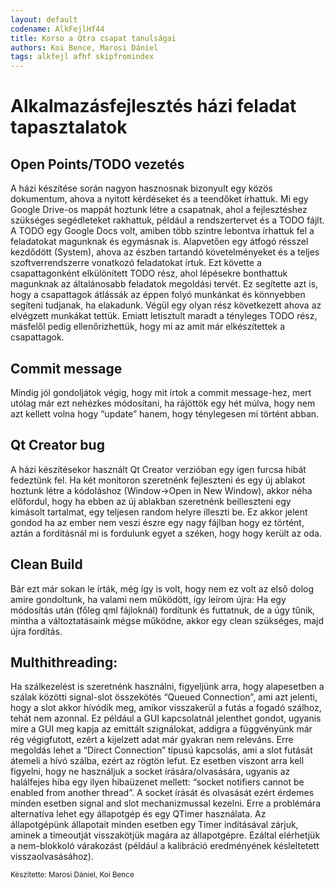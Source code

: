 ```yaml
---
layout: default
codename: AlkFejlHf44
title: Korso a Qtra csapat tanulságai
authors: Koi Bence, Marosi Dániel
tags: alkfejl afhf skipfromindex
---
```


# Alkalmazásfejlesztés házi feladat tapasztalatok

## Open Points/TODO vezetés
A házi készítése során nagyon hasznosnak bizonyult egy közös dokumentum, ahova a nyitott kérdéseket és a teendőket írhattuk. Mi egy Google Drive-os mappát hoztunk létre a csapatnak, ahol a fejlesztéshez szükséges segédleteket rakhattuk, például a rendszertervet és a TODO fájlt. A TODO egy Google Docs volt, amiben több szintre lebontva írhattuk fel a feladatokat magunknak és egymásnak is.
Alapvetően egy átfogó résszel kezdődött (System), ahova az észben tartandó követelményeket és a teljes szoftverrendszerre vonatkozó feladatokat írtuk. Ezt követte a csapattagonként elkülönített TODO rész, ahol lépésekre bonthattuk magunknak az általánosabb feladatok megoldási tervét. Ez segítette azt is, hogy a csapattagok átlássák az éppen folyó munkánkat és könnyebben segíteni tudjanak, ha elakadunk. Végül egy olyan rész következett ahova az elvégzett munkákat tettük. Emiatt letisztult maradt a tényleges TODO rész, másfelől pedig ellenőrizhettük, hogy mi az amit már elkészítettek a csapattagok.

## Commit message
Mindig jól gondoljátok végig, hogy mit írtok a commit message-hez, mert utólag már ezt nehézkes módosítani, ha rájöttök egy hét múlva, hogy nem azt kellett volna hogy “update” hanem, hogy ténylegesen mi történt abban.

## Qt Creator bug
A házi készítésekor használt Qt Creator verzióban egy igen furcsa hibát fedeztünk fel. Ha két monitoron szeretnénk fejleszteni és egy új ablakot hoztunk létre a kódoláshoz (Window->Open in New Window), akkor néha előfordul, hogy ha ebben az új ablakban szeretnénk beilleszteni egy kimásolt tartalmat, egy teljesen random helyre illeszti be. Ez akkor jelent gondod ha az ember nem veszi észre egy nagy fájlban hogy ez történt, aztán a fordításnál mi is fordulunk egyet a széken, hogy hogy került az oda.

## Clean Build
Bár ezt már sokan le írták, még így is volt, hogy nem ez volt az első dolog amire gondoltunk, ha valami nem működött, így leírom újra: Ha egy módosítás után (főleg qml fájloknál) fordítunk és futtatnuk, de a úgy tűnik, mintha a változtatásaink mégse működne, akkor egy clean szükséges, majd újra fordítás.

## Multhithreading:
Ha szálkezelést is szeretnénk használni, figyeljünk arra, hogy alapesetben a szálak közötti signal-slot összekötés “Queued Connection”, ami azt jelenti, hogy a slot akkor hívódik meg, amikor visszakerül a futás a fogadó szálhoz, tehát nem azonnal. Ez például a GUI kapcsolatnál jelenthet gondot, ugyanis mire a GUI meg kapja az emittált szignálokat, addigra a függvényünk már rég végigfutott, ezért a kijelzett adat már gyakran nem releváns.
Erre megoldás lehet a “Direct Connection” típusú kapcsolás, ami a slot futását átemeli a hívó szálba, ezért az rögtön lefut. Ez esetben viszont arra kell figyelni, hogy ne használjuk a socket írására/olvasására, ugyanis az halálfejes hiba egy ilyen hibaüzenet mellett: “socket notifiers cannot be enabled from another thread”. A socket írását és olvasását ezért érdemes minden esetben signal and slot mechanizmussal kezelni.
Erre a problémára alternatíva lehet egy állapotgép és egy QTimer használata. Az állapotgépünk állapotait minden esetben egy Timer indításával zárjuk, aminek a timeoutját visszakötjük magára az állapotgépre. Ezáltal elérhetjük a nem-blokkoló várakozást (például a kalibráció eredményének késleltetett visszaolvasásához).


<small>Készítette: Marosi Dániel, Koi Bence</small>
